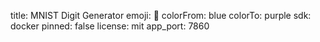 title: MNIST Digit Generator
emoji: 🔢
colorFrom: blue
colorTo: purple
sdk: docker
pinned: false
license: mit
app_port: 7860